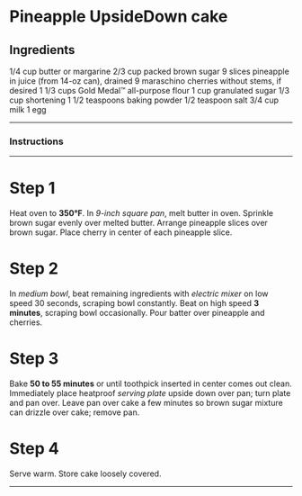 Pineapple UpsideDown cake
=========================

Ingredients
-----------

1/4
cup butter or margarine 
2/3
cup packed brown sugar
9
slices pineapple in juice (from 14-oz can), drained
9
maraschino cherries without stems, if desired
1 1/3
cups Gold Medal™ all-purpose flour
1
cup granulated sugar 
1/3
cup shortening
1 1/2
teaspoons baking powder
1/2
teaspoon salt
3/4
cup milk 
1
egg

***
### Instructions
***

# Step 1
Heat oven to **350°F**. In *9-inch square pan*, melt butter in oven. Sprinkle brown sugar evenly over melted butter. Arrange pineapple slices over brown sugar. Place cherry in center of each pineapple slice.

# Step 2 
In *medium bowl*, beat remaining ingredients with *electric mixer* on low speed 30 seconds, scraping bowl constantly. Beat on high speed **3 minutes**, scraping bowl occasionally. Pour batter over pineapple and cherries.

# Step 3 
Bake **50 to 55 minutes** or until toothpick inserted in center comes out clean. Immediately place heatproof *serving plate* upside down over pan; turn plate and pan over. Leave pan over cake a few minutes so brown sugar mixture can drizzle over cake; remove pan. 

# Step 4
Serve warm. Store cake loosely covered.

***

